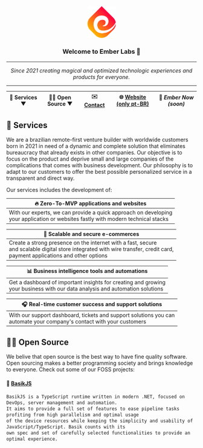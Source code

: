 <div align="center">
  <img src="/profile/assets/embericon.png" width="75">

  ### Welcome to Ember Labs 👋

  <hr>

  *Since 2021 creating magical and optimized technologic experiences and products for everyone.*

  <hr>

  | 🧙 Services ▼ | 🙋‍♀️ Open Source ▼ | ✉️ [Contact](mailto:ceo@ember-labs.org) | 🌐 [Website (only pt-BR)](https://ember-labs.org/) | 🍿 *Ember Now (soon)* |
  | - | - | - | - | - |
</div>

## 🧙 Services

We are a brazilian remote-first venture builder with worldwide customers born in 2021 in need of a dynamic and complete solution that eliminates bureaucracy that already exists in other companies. Our objective is to focus on the product and deprive small and large companies of the complications that comes with business development. Our philosophy is to adapt to our customers to offer the best possible personalized service in a transparent and direct way.

Our services includes the development of:

| 🔥 Zero-To-MVP applications and websites |
| - |
| With our experts, we can provide a quick approach on developing <br> your application or websites fastly with modern technical stacks |

| 🛒 Scalable and secure e-commerces |
| - |
| Create a strong presence on the internet with a fast, secure <br> and scalable digital store integrated with wire transfer, credit card, <br> payment applications and other options |

| 📊 Business intelligence tools and automations |
| - |
| Get a dashboard of important insights for creating and growing <br> your business with our data analysis and automation solutions |

| 🎧 Real-time customer success and support solutions |
| - |
| With our support dashboard, tickets and support solutions you can <br> automate your company's contact with your customers |

## 🙋‍♀️ Open Source

We belive that open source is the best way to have fine quality software. Open sourcing makes a better programming society and brings knowledge to everyone. Check out some of our FOSS projects:

#### 🏹 [BasikJS](https://github.com/Ember-Labs-Core/BasikJS)

```
BasikJS is a TypeScript runtime written in modern .NET, focused on DevOps, server management and automation.
It aims to provide a full set of features to ease pipeline tasks profiting from high parallelism and optimal usage
of the device resources while keeping the simplicity and usability of JavaScript/TypeScript. Basik counts with its
own spec and set of carefully selected functionalities to provide an optimal experience.
```
